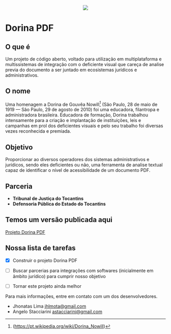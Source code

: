 <p align="center">
  <img src="https://dorinapdf.azurewebsites.net/img/dorinalogoNobg.png" />
</p>


# Dorina PDF


## O que é
Um projeto de código aberto, voltado para utilização em multiplataforma e multissistemas de integração com o deficiente visual que careça de analise previa do documento a ser juntado em ecosistemas jurídicos e administrativos.


## O nome
Uma homenagem a Dorina de Gouvêa Nowill[^1] (São Paulo, 28 de maio de 1919 — São Paulo, 29 de agosto de 2010) foi uma educadora, filantropa e administradora brasileira. Educadora de formação, Dorina trabalhou intensamente para a criação e implantação de instituições, leis e campanhas em prol dos deficientes visuais e pelo seu trabalho foi diversas vezes reconhecida e premiada.


## Objetivo
Proporcionar ao diversos operadores dos sistemas administrativos e jurídicos, sendo eles deficientes ou não, uma ferramenta de analise textual capaz de identificar o nível de acessibilidade de um documento PDF.


## Parceria
- **Tribunal de Justiça do Tocantins**
- **Defensoria Pública do Estado do Tocantins**


## Temos um versão publicada aqui
[Projeto Dorina PDF](https://dorinapdf.azurewebsites.net/)


## Nossa lista de tarefas
- [x] Construir o projeto Dorina PDF
- [ ] Buscar parcerias para integrações com softwares (inicialmente em âmbito jurídico) para cumprir nosso objetivo
- [ ] Tornar este projeto ainda melhor


Para mais informações, entre em contato com um dos desenvolvedores.

- Jhonatas Lima <jhlmota@gmail.com>
- Angelo Stacciarini <astacciarini@gmail.com>





[^1]: (https://pt.wikipedia.org/wiki/Dorina_Nowill)


